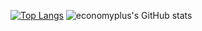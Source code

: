   <br><br>

[![Top Langs](https://github-readme-stats.vercel.app/api/top-langs/?username=economyplusdev&layout=compact)](https://github.com/economyplusdev/github-readme-stats)
![economyplus's GitHub stats](https://github-readme-stats.vercel.app/api?username=economyplusdev&hide=contribs,prs&theme=tokyonight)



